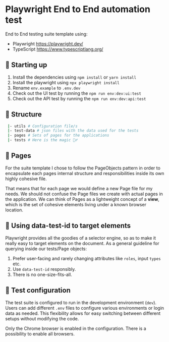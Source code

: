 # Playwright End to End automation test

End to End testing suite template using:

- Playwright https://playwright.dev/
- TypeScript https://www.typescriptlang.org/

## 🤖 Starting up

1. Install the dependencies using `npm install` or `yarn install`
2. Install the playwright using `npx playwright install`
3. Rename `env.example` to `.env.dev`
4. Check out the UI test by running the `npm run env:dev:ui:test`
5. Check out the API test by running the `npm run env:dev:api:test`

## 📁 Structure

```sh
 |- utils # Configuration file/s
 |- test-data # json files with the data used for the tests
 |- pages # Sets of pages for the applications
 |- tests # Here is the magic 🧙‍♂️
```

## 📜 Pages

For the suite template I chose to follow the PageObjects pattern in order to encapsulate each pages internal structure and responsibilities inside its own highly cohesive file.

That means that for each page we would define a new Page file for my needs. We should not confuse the Page files we create with actual pages in the application. We can think of Pages as a lightweight concept of a **view**, which is the set of cohesive elements living under a known browser location.

## 🔬 Using data-test-id to target elements

Playwright provides all the goodies of a selector engine, so as to make it really easy to target elements on the document. As a general guideline for querying inside our tests/Page objects:

1. Prefer user-facing and rarely changing attributes like `roles`, input `types` etc.
2. Use `data-test-id` responsibly.
3. There is no one-size-fits-all.

## 👔 Test configuration

The test suite is configured to run in the development environment (`dev`). Users can add different `.env` files to configure various environments or login data as needed. This flexibility allows for easy switching between different setups without modifying the code.

Only the Chrome browser is enabled in the configuration. There is a possibility to enable all browsers.
